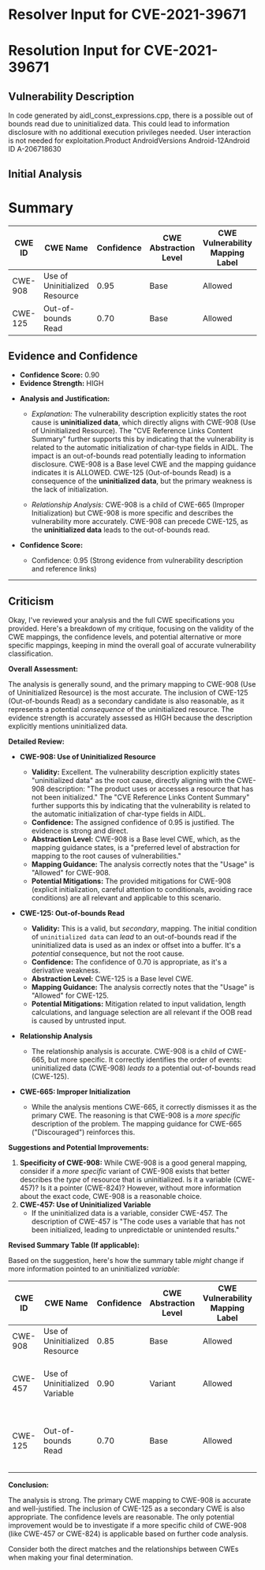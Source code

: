 # Resolver Input for CVE-2021-39671

# Resolution Input for CVE-2021-39671

## Vulnerability Description
In code generated by aidl_const_expressions.cpp, there is a possible out of bounds read due to uninitialized data. This could lead to information disclosure with no additional execution privileges needed. User interaction is not needed for exploitation.Product AndroidVersions Android-12Android ID A-206718630

## Initial Analysis
# Summary
| CWE ID  | CWE Name                       | Confidence | CWE Abstraction Level | CWE Vulnerability Mapping Label | CWE-Vulnerability Mapping Notes |
|---------|--------------------------------|------------|-----------------------|---------------------------------|-------------------------------|
| CWE-908 | Use of Uninitialized Resource  | 0.95       | Base                  | Allowed                         | Primary CWE                   |
| CWE-125 | Out-of-bounds Read             | 0.70       | Base                  | Allowed                         | Secondary Candidate           |

## Evidence and Confidence

*   **Confidence Score:** 0.90
*   **Evidence Strength:** HIGH

- **Analysis and Justification:**  
  - *Explanation:* The vulnerability description explicitly states the root cause is **uninitialized data**, which directly aligns with CWE-908 (Use of Uninitialized Resource). The "CVE Reference Links Content Summary" further supports this by indicating that the vulnerability is related to the automatic initialization of char-type fields in AIDL. The impact is an out-of-bounds read potentially leading to information disclosure. CWE-908 is a Base level CWE and the mapping guidance indicates it is ALLOWED. CWE-125 (Out-of-bounds Read) is a consequence of the **uninitialized data**, but the primary weakness is the lack of initialization.
  
  - *Relationship Analysis:* CWE-908 is a child of CWE-665 (Improper Initialization) but CWE-908 is more specific and describes the vulnerability more accurately. CWE-908 can precede CWE-125, as the **uninitialized data** leads to the out-of-bounds read.

- **Confidence Score:**  
  - Confidence: 0.95 (Strong evidence from vulnerability description and reference links)

---

## Criticism
Okay, I've reviewed your analysis and the full CWE specifications you provided. Here's a breakdown of my critique, focusing on the validity of the CWE mappings, the confidence levels, and potential alternative or more specific mappings, keeping in mind the overall goal of accurate vulnerability classification.

**Overall Assessment:**

The analysis is generally sound, and the primary mapping to CWE-908 (Use of Uninitialized Resource) is the most accurate. The inclusion of CWE-125 (Out-of-bounds Read) as a secondary candidate is also reasonable, as it represents a potential *consequence* of the uninitialized resource. The evidence strength is accurately assessed as HIGH because the description explicitly mentions uninitialized data.

**Detailed Review:**

*   **CWE-908: Use of Uninitialized Resource**

    *   **Validity:** Excellent. The vulnerability description explicitly states "uninitialized data" as the root cause, directly aligning with the CWE-908 description: "The product uses or accesses a resource that has not been initialized."  The "CVE Reference Links Content Summary" further supports this by indicating that the vulnerability is related to the automatic initialization of char-type fields in AIDL.
    *   **Confidence:** The assigned confidence of 0.95 is justified. The evidence is strong and direct.
    *   **Abstraction Level:** CWE-908 is a Base level CWE, which, as the mapping guidance states, is a "preferred level of abstraction for mapping to the root causes of vulnerabilities."
    *   **Mapping Guidance:**  The analysis correctly notes that the "Usage" is "Allowed" for CWE-908.
    *   **Potential Mitigations:** The provided mitigations for CWE-908 (explicit initialization, careful attention to conditionals, avoiding race conditions) are all relevant and applicable to this scenario.

*   **CWE-125: Out-of-bounds Read**

    *   **Validity:** This is a valid, but *secondary*, mapping. The initial condition of `uninitialized data` can *lead* to an out-of-bounds read if the uninitialized data is used as an index or offset into a buffer.  It's a *potential* consequence, but not the root cause.
    *   **Confidence:** The confidence of 0.70 is appropriate, as it's a derivative weakness.
    *   **Abstraction Level:** CWE-125 is a Base level CWE.
    *   **Mapping Guidance:**  The analysis correctly notes that the "Usage" is "Allowed" for CWE-125.
    *   **Potential Mitigations:** Mitigation related to input validation, length calculations, and language selection are all relevant if the OOB read is caused by untrusted input.

*   **Relationship Analysis**

    *   The relationship analysis is accurate. CWE-908 is a child of CWE-665, but more specific. It correctly identifies the order of events: uninitialized data (CWE-908) *leads to* a potential out-of-bounds read (CWE-125).

*   **CWE-665: Improper Initialization**

    *   While the analysis mentions CWE-665, it correctly dismisses it as the primary CWE. The reasoning is that CWE-908 is a *more specific* description of the problem.  The mapping guidance for CWE-665 ("Discouraged") reinforces this.

**Suggestions and Potential Improvements:**

1.  **Specificity of CWE-908:** While CWE-908 is a good general mapping, consider if a *more specific* variant of CWE-908 exists that better describes the *type* of resource that is uninitialized. Is it a variable (CWE-457)? Is it a pointer (CWE-824)? However, without more information about the exact code, CWE-908 is a reasonable choice.
2. **CWE-457: Use of Uninitialized Variable**
    *   If the uninitialized data is a variable, consider CWE-457. The description of CWE-457 is "The code uses a variable that has not been initialized, leading to unpredictable or unintended results."

**Revised Summary Table (If applicable):**

Based on the suggestion, here's how the summary table *might* change if more information pointed to an uninitialized *variable*:

| CWE ID  | CWE Name                       | Confidence | CWE Abstraction Level | CWE Vulnerability Mapping Label | CWE-Vulnerability Mapping Notes                                                                               |
|---------|--------------------------------|------------|-----------------------|---------------------------------|---------------------------------------------------------------------------------------------------------------|
| CWE-908 | Use of Uninitialized Resource  | 0.85       | Base                  | Allowed                         | Primary CWE (General)                                                                                         |
| CWE-457 | Use of Uninitialized Variable  | 0.90       | Variant                  | Allowed                         | Primary CWE (If uninitialized resource is specifically a variable)                                            |
| CWE-125 | Out-of-bounds Read             | 0.70       | Base                  | Allowed                         | Secondary Candidate (Consequence of uninitialized data if used as an index)                                |

**Conclusion:**

The analysis is strong. The primary CWE mapping to CWE-908 is accurate and well-justified. The inclusion of CWE-125 as a secondary CWE is also appropriate. The confidence levels are reasonable. The only potential improvement would be to investigate if a more specific child of CWE-908 (like CWE-457 or CWE-824) is applicable based on further code analysis.

Consider both the direct matches and the relationships between CWEs
when making your final determination.
        